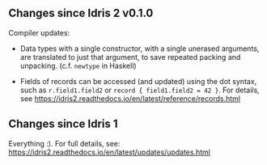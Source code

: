 Changes since Idris 2 v0.1.0
----------------------------

Compiler updates:

* Data types with a single constructor, with a single unerased arguments,
  are translated to just that argument, to save repeated packing and unpacking.
  (c.f. `newtype` in Haskell)

* Fields of records can be accessed (and updated) using the dot syntax,
  such as `r.field1.field2` or `record { field1.field2 = 42 }`.
  For details, see https://idris2.readthedocs.io/en/latest/reference/records.html

Changes since Idris 1
---------------------

Everything :). For full details, see:
https://idris2.readthedocs.io/en/latest/updates/updates.html
